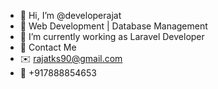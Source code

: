 - 👋 Hi, I’m @developerajat
- 👀 Web Development | Database Management
- 🌱 I’m currently working as Laravel Developer
- :arrow_down_small: Contact Me
- :envelope:  rajatks90@gmail.com
- :iphone:  +917888854653

<!---
developerajat/developerajat is a ✨ special ✨ repository because its `README.md` (this file) appears on your GitHub profile.
You can click the Preview link to take a look at your changes.
--->
